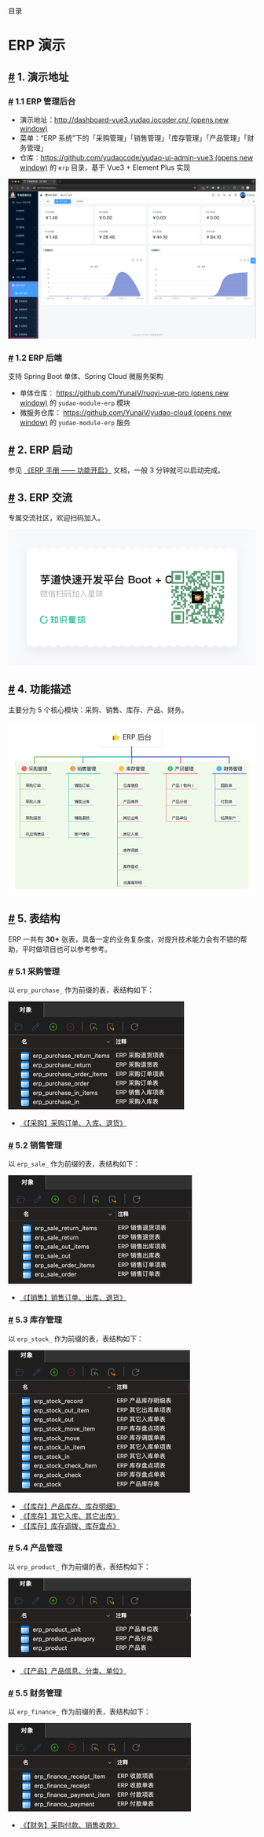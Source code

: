 目录

# ERP 演示

## [#](#_1-演示地址) 1. 演示地址
### [#](#_1-1-erp-管理后台) 1.1 ERP 管理后台

*   演示地址：[http://dashboard-vue3.yudao.iocoder.cn/ (opens new window)](http://dashboard-vue3.yudao.iocoder.cn/)
*   菜单：“ERP 系统”下的「采购管理」「销售管理」「库存管理」「产品管理」「财务管理」
*   仓库：[https://github.com/yudaocode/yudao-ui-admin-vue3 (opens new window)](https://github.com/yudaocode/yudao-ui-admin-vue3) 的 `erp` 目录，基于 Vue3 + Element Plus 实现

![管理后台](./static/管理后台.png)

### [#](#_1-2-erp-后端) 1.2 ERP 后端

支持 Spring Boot 单体、Spring Cloud 微服务架构

*   单体仓库： [https://github.com/YunaiV/ruoyi-vue-pro (opens new window)](https://github.com/YunaiV/ruoyi-vue-pro) 的 `yudao-module-erp` 模块
*   微服务仓库： [https://github.com/YunaiV/yudao-cloud (opens new window)](https://github.com/YunaiV/yudao-cloud) 的 `yudao-module-erp` 服务

## [#](#_2-erp-启动) 2. ERP 启动

参见 [《ERP 手册 —— 功能开启》](/erp/build/) 文档，一般 3 分钟就可以启动完成。

## [#](#_3-erp-交流) 3. ERP 交流

专属交流社区，欢迎扫码加入。

![交流群](./static/zsxq_erp.png)

## [#](#_4-功能描述) 4. 功能描述

主要分为 5 个核心模块：采购、销售、库存、产品、财务。

![ERP 功能列表](./static/erp-feature.png)

## [#](#_5-表结构) 5. 表结构

ERP 一共有 **30+** 张表，具备一定的业务复杂度，对提升技术能力会有不错的帮助，平时做项目也可以参考参考。

### [#](#_5-1-采购管理) 5.1 采购管理

以 `erp_purchase_` 作为前缀的表，表结构如下：

![采购表](./static/采购表.png)

*   [《【采购】采购订单、入库、退货》](/erp/purchase/)

### [#](#_5-2-销售管理) 5.2 销售管理

以 `erp_sale_` 作为前缀的表，表结构如下：

![销售表](./static/销售表.png)

*   [《【销售】销售订单、出库、退货》](/erp/sale/)

### [#](#_5-3-库存管理) 5.3 库存管理

以 `erp_stock_` 作为前缀的表，表结构如下：

![库存表](./static/库存表.png)

*   [《【库存】产品库存、库存明细》](/erp/stock/)
*   [《【库存】其它入库、其它出库》](/erp/stock-in-out/)
*   [《【库存】库存调拨、库存盘点》](/erp/stock-move-check/)

### [#](#_5-4-产品管理) 5.4 产品管理

以 `erp_product_` 作为前缀的表，表结构如下：

![产品表](./static/产品表.png)

*   [《【产品】产品信息、分类、单位》](/erp/product/)

### [#](#_5-5-财务管理) 5.5 财务管理

以 `erp_finance_` 作为前缀的表，表结构如下：

![财务表](./static/财务表.png)

*   [《【财务】采购付款、销售收款》](/erp/finance-payment-receipt/)